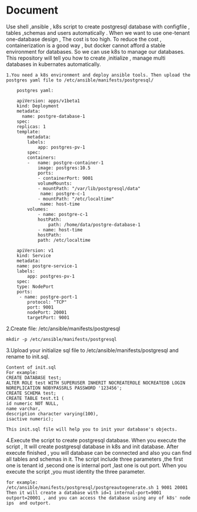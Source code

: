 Document
====
Use shell ,ansible , k8s script to create postgresql database with configfile , tables ,schemas and users automatically .
When we want to use one-tenant one-database design , The cost is too high. To reduce the cost , containerization is a good way , but docker cannot afford a stable environment for databases.
So we can use k8s to manage our databases.
This repository will tell you how to create ,initialize , manage multi databases in kubernates automatically.
	
	1.You need a k8s environment and deploy ansible tools. Then upload the postgres yaml file to /etc/ansible/manifests/postgresql/
		
		postgres yaml:
			
		apiVersion: apps/v1beta1
		kind: Deployment
		metadata:
		  name: postgre-database-1
		spec:
  		replicas: 1
  		template:
    		metadata:
      		labels:
        		app: postgres-pv-1
    		spec:
      		containers:
      		-	name: postgre-container-1
        		image: postgres:10.5
        		ports:
        		- containerPort: 9001
        		volumeMounts:
        		- mountPath: "/var/lib/postgresql/data"
         		 name: postgre-c-1
        		- mountPath: "/etc/localtime"
         		 name: host-time
      		volumes:
        		- name: postgre-c-1
          		hostPath: 
            		path: /home/data/postgre-database-1
        		- name: host-time
          		hostPath:	
	    		path: /etc/localtime

		apiVersion: v1
		kind: Service
		metadata:
  		name: postgre-service-1
  		labels:
    		app: postgres-pv-1
		spec:
  		type: NodePort
  		ports:
 		 - name: postgre-port-1
    		protocol: "TCP"
    		port: 9001
    		nodePort: 20001
    		targetPort: 9001

2.Create file: /etc/ansible/manifests/postgresql

  	mkdir -p /etc/ansible/manifests/postgresql
3.Upload your initialize sql file to /etc/ansible/manifests/postgresql and rename to init.sql.

	Content of init.sql
	For example:
 	CREATE DATABASE test;
 	ALTER ROLE test WITH SUPERUSER INHERIT NOCREATEROLE NOCREATEDB LOGIN NOREPLICATION NOBYPASSRLS PASSWORD '123456';
 	CREATE SCHEMA test;
 	CREATE TABLE test.t1 (
    id numeric NOT NULL,
    name varchar,
    description character varying(100),
    isactive numeric);
				
	This init.sql file will help you to init your database's objects.
4.Execute the script to create postgresql database.
 When you execute the script , It will create postgresql database in k8s and init database.
 After execute finished , you will database can be connected and also you can find all tables and schemas in it.
The script include three parameters ,the first one is tenant id ,second one is internal port ,last one is out port.
When you execute the script ,you must identity the three parameter.

	for example:
	/etc/ansible/manifests/postgresql/postgreautogenerate.sh 1 9001 20001
	Then it will create a database with id=1 internal-port=9001 outport=20001 , and you can access the database using any of k8s' node ips  and outport.

